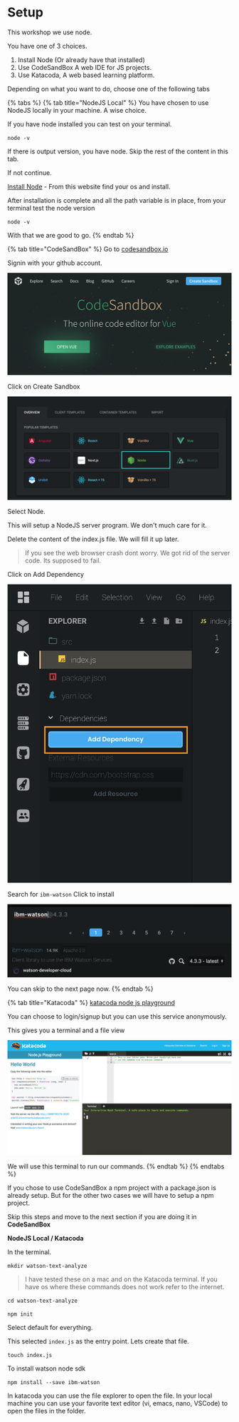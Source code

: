 # Setup

This workshop we use node.

 You have one of 3 choices. 

1. Install Node \(Or already have that installed\)
2. Use CodeSandBox A web IDE for JS projects.
3. Use Katacoda, A web based learning platform.

Depending on what you want to do, choose one of the following tabs

{% tabs %}
{% tab title="NodeJS Local" %}
You have chosen to use NodeJS locally in your machine. A wise choice.

If you have node installed you can test on your terminal.

```text
node -v
```

If there is output version, you have node. Skip the rest of the content in this tab.

If not continue.

[Install Node](https://nodejs.org/en/download/) - From this website find your os and install.

After installation is complete and all the path variable is in place, from your terminal test the node version

```text
node -v
```

With that we are good to go.
{% endtab %}

{% tab title="CodeSandBox" %}
Go to [codesandbox.io](https://codesandbox.io) 

Signin with your github account.

![](../.gitbook/assets/image.png)

Click on Create Sandbox

![](../.gitbook/assets/screen-shot-2019-08-10-at-2.21.03-am.png)

Select Node.

This will setup a NodeJS server program. We don't much care for it. 

Delete the content of the index.js file. We will fill it up later. 

> If you see the web browser crash dont worry. We got rid of the server code. Its supposed to fail.

Click on Add Dependency

![](../.gitbook/assets/screen-shot-2019-08-10-at-2.37.24-am.png)

Search for `ibm-watson` Click to install

![](../.gitbook/assets/image%20%283%29.png)

You can skip to the next page now.
{% endtab %}

{% tab title="Katacoda" %}
[katacoda node js playground](https://www.katacoda.com/courses/nodejs/playground)

You can choose to login/signup but you can use this service anonymously.

This gives you a terminal and a file view

![](../.gitbook/assets/screen-shot-2019-08-10-at-2.23.57-am.png)

We will use this terminal to run our commands.
{% endtab %}
{% endtabs %}



If you chose to use CodeSandBox a npm project with a package.json is already setup. But for the other two cases we will have to setup a npm project.

Skip this steps and move to the next section if you are doing it in **CodeSandBox**

**NodeJS Local / Katacoda**

In the terminal.

```text
mkdir watson-text-analyze
```

> I have tested these on a mac and on the Katacoda terminal. If you have os where these commands does not work refer to the internet.

```text
cd watson-text-analyze
```

```text
npm init
```

Select default for everything.

This selected `index.js` as the entry point. Lets create that file.

```text
touch index.js
```

To install watson node sdk

```text
npm install --save ibm-watson
```

In katacoda you can use the file explorer to open the file. In your local machine you can use your favorite text editor \(vi, emacs, nano, VSCode\) to open the files in the folder.

